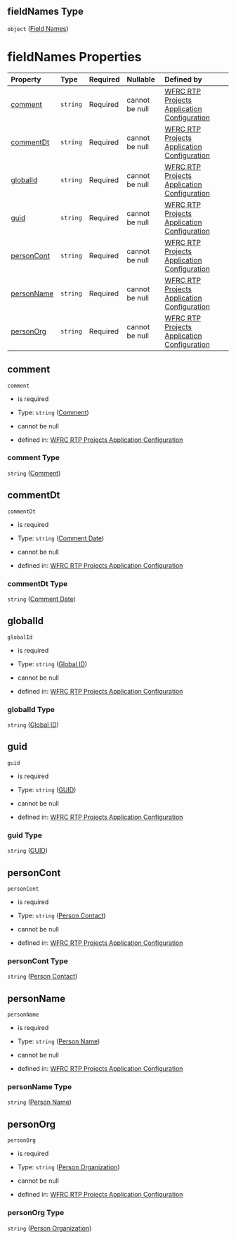 ## fieldNames Type

`object` ([Field Names](config-properties-project-information-widget-config-properties-field-names.md))

# fieldNames Properties

| Property                  | Type     | Required | Nullable       | Defined by                                                                                                                                                                                                                                                                                       |
| :------------------------ | :------- | :------- | :------------- | :----------------------------------------------------------------------------------------------------------------------------------------------------------------------------------------------------------------------------------------------------------------------------------------------- |
| [comment](#comment)       | `string` | Required | cannot be null | [WFRC RTP Projects Application Configuration](config-properties-project-information-widget-config-properties-field-names-properties-comment.md "https://wfrc.org/rtp-2023-adopted-map/config.schema.json#/properties/projectInformation/properties/fieldNames/properties/comment")               |
| [commentDt](#commentdt)   | `string` | Required | cannot be null | [WFRC RTP Projects Application Configuration](config-properties-project-information-widget-config-properties-field-names-properties-comment-date.md "https://wfrc.org/rtp-2023-adopted-map/config.schema.json#/properties/projectInformation/properties/fieldNames/properties/commentDt")        |
| [globalId](#globalid)     | `string` | Required | cannot be null | [WFRC RTP Projects Application Configuration](config-properties-project-information-widget-config-properties-field-names-properties-global-id.md "https://wfrc.org/rtp-2023-adopted-map/config.schema.json#/properties/projectInformation/properties/fieldNames/properties/globalId")            |
| [guid](#guid)             | `string` | Required | cannot be null | [WFRC RTP Projects Application Configuration](config-properties-project-information-widget-config-properties-field-names-properties-guid.md "https://wfrc.org/rtp-2023-adopted-map/config.schema.json#/properties/projectInformation/properties/fieldNames/properties/guid")                     |
| [personCont](#personcont) | `string` | Required | cannot be null | [WFRC RTP Projects Application Configuration](config-properties-project-information-widget-config-properties-field-names-properties-person-contact.md "https://wfrc.org/rtp-2023-adopted-map/config.schema.json#/properties/projectInformation/properties/fieldNames/properties/personCont")     |
| [personName](#personname) | `string` | Required | cannot be null | [WFRC RTP Projects Application Configuration](config-properties-project-information-widget-config-properties-field-names-properties-person-name.md "https://wfrc.org/rtp-2023-adopted-map/config.schema.json#/properties/projectInformation/properties/fieldNames/properties/personName")        |
| [personOrg](#personorg)   | `string` | Required | cannot be null | [WFRC RTP Projects Application Configuration](config-properties-project-information-widget-config-properties-field-names-properties-person-organization.md "https://wfrc.org/rtp-2023-adopted-map/config.schema.json#/properties/projectInformation/properties/fieldNames/properties/personOrg") |

## comment



`comment`

*   is required

*   Type: `string` ([Comment](config-properties-project-information-widget-config-properties-field-names-properties-comment.md))

*   cannot be null

*   defined in: [WFRC RTP Projects Application Configuration](config-properties-project-information-widget-config-properties-field-names-properties-comment.md "https://wfrc.org/rtp-2023-adopted-map/config.schema.json#/properties/projectInformation/properties/fieldNames/properties/comment")

### comment Type

`string` ([Comment](config-properties-project-information-widget-config-properties-field-names-properties-comment.md))

## commentDt



`commentDt`

*   is required

*   Type: `string` ([Comment Date](config-properties-project-information-widget-config-properties-field-names-properties-comment-date.md))

*   cannot be null

*   defined in: [WFRC RTP Projects Application Configuration](config-properties-project-information-widget-config-properties-field-names-properties-comment-date.md "https://wfrc.org/rtp-2023-adopted-map/config.schema.json#/properties/projectInformation/properties/fieldNames/properties/commentDt")

### commentDt Type

`string` ([Comment Date](config-properties-project-information-widget-config-properties-field-names-properties-comment-date.md))

## globalId



`globalId`

*   is required

*   Type: `string` ([Global ID](config-properties-project-information-widget-config-properties-field-names-properties-global-id.md))

*   cannot be null

*   defined in: [WFRC RTP Projects Application Configuration](config-properties-project-information-widget-config-properties-field-names-properties-global-id.md "https://wfrc.org/rtp-2023-adopted-map/config.schema.json#/properties/projectInformation/properties/fieldNames/properties/globalId")

### globalId Type

`string` ([Global ID](config-properties-project-information-widget-config-properties-field-names-properties-global-id.md))

## guid



`guid`

*   is required

*   Type: `string` ([GUID](config-properties-project-information-widget-config-properties-field-names-properties-guid.md))

*   cannot be null

*   defined in: [WFRC RTP Projects Application Configuration](config-properties-project-information-widget-config-properties-field-names-properties-guid.md "https://wfrc.org/rtp-2023-adopted-map/config.schema.json#/properties/projectInformation/properties/fieldNames/properties/guid")

### guid Type

`string` ([GUID](config-properties-project-information-widget-config-properties-field-names-properties-guid.md))

## personCont



`personCont`

*   is required

*   Type: `string` ([Person Contact](config-properties-project-information-widget-config-properties-field-names-properties-person-contact.md))

*   cannot be null

*   defined in: [WFRC RTP Projects Application Configuration](config-properties-project-information-widget-config-properties-field-names-properties-person-contact.md "https://wfrc.org/rtp-2023-adopted-map/config.schema.json#/properties/projectInformation/properties/fieldNames/properties/personCont")

### personCont Type

`string` ([Person Contact](config-properties-project-information-widget-config-properties-field-names-properties-person-contact.md))

## personName



`personName`

*   is required

*   Type: `string` ([Person Name](config-properties-project-information-widget-config-properties-field-names-properties-person-name.md))

*   cannot be null

*   defined in: [WFRC RTP Projects Application Configuration](config-properties-project-information-widget-config-properties-field-names-properties-person-name.md "https://wfrc.org/rtp-2023-adopted-map/config.schema.json#/properties/projectInformation/properties/fieldNames/properties/personName")

### personName Type

`string` ([Person Name](config-properties-project-information-widget-config-properties-field-names-properties-person-name.md))

## personOrg



`personOrg`

*   is required

*   Type: `string` ([Person Organization](config-properties-project-information-widget-config-properties-field-names-properties-person-organization.md))

*   cannot be null

*   defined in: [WFRC RTP Projects Application Configuration](config-properties-project-information-widget-config-properties-field-names-properties-person-organization.md "https://wfrc.org/rtp-2023-adopted-map/config.schema.json#/properties/projectInformation/properties/fieldNames/properties/personOrg")

### personOrg Type

`string` ([Person Organization](config-properties-project-information-widget-config-properties-field-names-properties-person-organization.md))
